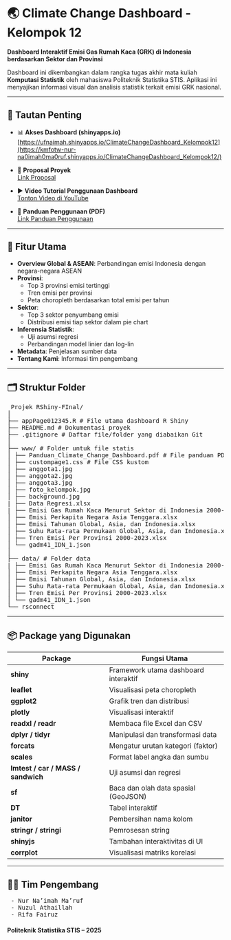 # 🌏 Climate Change Dashboard - Kelompok 12

**Dashboard Interaktif Emisi Gas Rumah Kaca (GRK) di Indonesia berdasarkan Sektor dan Provinsi**

Dashboard ini dikembangkan dalam rangka tugas akhir mata kuliah **Komputasi Statistik** oleh mahasiswa Politeknik Statistika STIS. Aplikasi ini menyajikan informasi visual dan analisis statistik terkait emisi GRK nasional.

---

## 🔗 Tautan Penting

- 📊 **Akses Dashboard (shinyapps.io)**  
  [https://ufnaimah.shinyapps.io/ClimateChangeDashboard_Kelompok12](https://kmfotw-nur-na0imah0ma0ruf.shinyapps.io/ClimateChangeDashboard_Kelompok12/)

- 📄 **Proposal Proyek**  
  [Link Proposal](https://drive.google.com/drive/folders/1_-xC9ZlX7lSLX7i9R6yrXEK7-WlrftyT?usp=sharing)

- ▶️ **Video Tutorial Penggunaan Dashboard**  
  [Tonton Video di YouTube](https://youtu.be/DDpdxGWcOVg)

- 📘 **Panduan Penggunaan (PDF)**  
  [Link Panduan Penggunaan](https://drive.google.com/drive/folders/1_-xC9ZlX7lSLX7i9R6yrXEK7-WlrftyT?usp=sharing)

---

## 📌 Fitur Utama

- **Overview Global & ASEAN**: Perbandingan emisi Indonesia dengan negara-negara ASEAN
- **Provinsi**: 
  - Top 3 provinsi emisi tertinggi
  - Tren emisi per provinsi
  - Peta choropleth berdasarkan total emisi per tahun
- **Sektor**:
  - Top 3 sektor penyumbang emisi
  - Distribusi emisi tiap sektor dalam pie chart
- **Inferensia Statistik**:
  - Uji asumsi regresi
  - Perbandingan model linier dan log-lin
- **Metadata**: Penjelasan sumber data
- **Tentang Kami**: Informasi tim pengembang

---

## 🗂️ Struktur Folder
<pre> Projek RShiny-FInal/
│
├── appPage012345.R # File utama dashboard R Shiny
├── README.md # Dokumentasi proyek
├── .gitignore # Daftar file/folder yang diabaikan Git
│
├── www/ # Folder untuk file statis
│ ├── Panduan_Climate_Change_Dashboard.pdf # File panduan PDF
│ ├── custompage1.css # File CSS kustom
│ ├── anggota1.jpg
│ ├── anggota2.jpg
│ ├── anggota3.jpg
│ ├── foto_kelompok.jpg
│ ├── background.jpg
| ├── Data Regresi.xlsx
| ├── Emisi Gas Rumah Kaca Menurut Sektor di Indonesia 2000-2023.xlsx
│ ├── Emisi Perkapita Negara Asia Tenggara.xlsx
│ ├── Emisi Tahunan Global, Asia, dan Indonesia.xlsx
│ ├── Suhu Rata-rata Permukaan Global, Asia, dan Indonesia.xlsx
│ ├── Tren Emisi Per Provinsi 2000-2023.xlsx
│ └── gadm41_IDN_1.json 
│
├── data/ # Folder data
| ├── Emisi Gas Rumah Kaca Menurut Sektor di Indonesia 2000-2023.xlsx
│ ├── Emisi Perkapita Negara Asia Tenggara.xlsx
│ ├── Emisi Tahunan Global, Asia, dan Indonesia.xlsx
│ ├── Suhu Rata-rata Permukaan Global, Asia, dan Indonesia.xlsx
│ ├── Tren Emisi Per Provinsi 2000-2023.xlsx
│ └── gadm41_IDN_1.json  
└── rsconnect </pre>
---

## 📦 Package yang Digunakan

| Package       | Fungsi Utama |
|---------------|--------------|
| **shiny**         | Framework utama dashboard interaktif |
| **leaflet**       | Visualisasi peta choropleth |
| **ggplot2**       | Grafik tren dan distribusi |
| **plotly**        | Visualisasi interaktif |
| **readxl / readr**| Membaca file Excel dan CSV |
| **dplyr / tidyr** | Manipulasi dan transformasi data |
| **forcats**       | Mengatur urutan kategori (faktor) |
| **scales**        | Format label angka dan sumbu |
| **lmtest / car / MASS / sandwich** | Uji asumsi dan regresi |
| **sf**            | Baca dan olah data spasial (GeoJSON) |
| **DT**            | Tabel interaktif |
| **janitor**       | Pembersihan nama kolom |
| **stringr / stringi** | Pemrosesan string |
| **shinyjs**       | Tambahan interaktivitas di UI |
| **corrplot**      | Visualisasi matriks korelasi |

---

## 👩‍💻 Tim Pengembang
<pre>
 - Nur Na’imah Ma’ruf
 - Nuzul Athaillah
 - Rifa Fairuz
</pre>

#### Politeknik Statistika STIS – 2025

